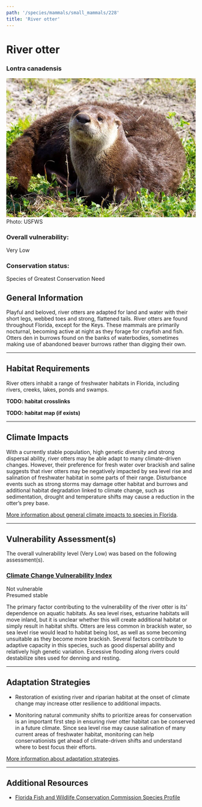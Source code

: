 ```yaml
---
path: '/species/mammals/small_mammals/228'
title: 'River otter'
---
```


# River otter

### Lontra canadensis

<div id="TopSection">

<div class="header-photo"><img src="228.jpg" alt="Photo for River otter"/>
<figcaption>Photo: USFWS</figcaption></div>

<div>

### Overall vulnerability:

<div class="vulnerability vulnerability-not">Very Low</div>

### Conservation status:

Species of Greatest Conservation Need

</div>
</div>

## General Information

Playful and beloved, river otters are adapted for land and water with their short legs, webbed toes and strong, flattened tails.  River otters are found throughout Florida, except for the Keys.  These mammals are primarily nocturnal, becoming active at night as they forage for crayfish and fish.  Otters den in burrows found on the banks of waterbodies, sometimes making use of abandoned beaver burrows rather than digging their own.

<hr />

## Habitat Requirements



River otters inhabit a range of freshwater habitats in Florida, including rivers, creeks, lakes, ponds and swamps.

**TODO: habitat crosslinks**

**TODO: habitat map (if exists)**

<hr />

## Climate Impacts

With a currently stable population, high genetic diversity and strong dispersal ability, river otters may be able adapt to many climate-driven changes. However, their preference for fresh water over brackish and saline suggests that river otters may be negatively impacted by sea level rise and salination of freshwater habitat in some parts of their range.  Disturbance events such as strong storms may damage otter habitat and burrows and additional habitat degradation linked to climate change, such as sedimentation, drought and temperature shifts may cause a reduction in the otter’s prey base.

[More information about general climate impacts to species in Florida](/impacts/species).



<hr />

## Vulnerability Assessment(s)

The overall vulnerability level (Very Low) was based on the following assessment(s).
#### 
<div class="vulnerability-header">
<h3><a href="/impacts/vulnerability/ccvi">Climate Change Vulnerability Index</a></h3>
<div class="vulnerability vulnerability-not">Not vulnerable <br/> Presumed stable</div>
</div> 

The primary factor contributing to the vulnerability of the river otter is its' dependence on aquatic habitats.  As sea level rises, estuarine habitats will move inland, but it is unclear whether this will create additional habitat or simply result in habitat shifts. Otters are less common in brackish water, so sea level rise would lead to habitat being lost, as well as some becoming unsuitable as they become more brackish.   Several factors contribute to adaptive capacity in this species, such as good dispersal ability and relatively high genetic variation.  Excessive flooding along rivers could destabilize sites used for denning and resting.


<hr />

## Adaptation Strategies

- Restoration of existing river and riparian habitat at the onset of climate change may increase otter resilience to additional impacts.

- Monitoring natural community shifts to prioritize areas for conservation is an important first step in ensuring river otter habitat can be conserved in a future climate.  Since sea level rise may cause salination of many current areas of freshwater habitat, monitoring can help conservationists get ahead of climate-driven shifts and understand where to best focus their efforts.

[More information about adaptation strategies](/strategies).

<hr />


## Additional Resources

- [Florida Fish and Wildlife Conservation Commission Species Profile](https://myfwc.com/wildlifehabitats/profiles/mammals/aquatic/river-otter/)
